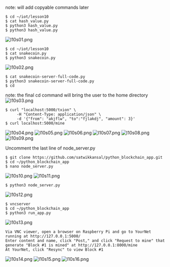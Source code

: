 note: will add copyable commands later
```
$ cd ~/iot/lesson10
$ cat hash_value.py
$ python3 hash_value.py
$ python3 hash_value.py
```
![l10s01.png](images/l10s01.png)

```
$ cd ~/iot/lesson10
$ cat snakecoin.py
$ python3 snakecoin.py
```
![l10s02.png](images/l10s02.png)

```
$ cat snakecoin-server-full-code.py
$ python3 snakecoin-server-full-code.py
$ cd
```
note: the final cd command will bring the user to the home directory
![l10s03.png](images/l10s03.png)

```
$ curl "localhost:5000/txion" \
     -H "Content-Type: application/json" \
     -d '{"from": "akjflw", "to":"fjlakdj", "amount": 3}'
$ curl localhost:5000/mine
```
![l10s04.png](images/l10s04.png)
![l10s05.png](images/l10s05.png)
![l10s06.png](images/l10s06.png)
![l10s07.png](images/l10s07.png)
![l10s08.png](images/l10s08.png)
![l10s09.png](images/l10s09.png)

Uncomment the last line of node_server.py
```
$ git clone https://github.com/satwikkansal/python_blockchain_app.git
$ cd ~/python_blockchain_app
$ nano node_server.py
```
![l10s10.png](images/l10s10.png)
![l10s11.png](images/l10s11.png)
```
$ python3 node_server.py
```
![l10s12.png](images/l10s12.png)

```
$ vncserver
$ cd ~/python_blockchain_app
$ python3 run_app.py
```
![l10s13.png](images/l10s13.png)

```
Via VNC viewer, open a browser on Raspberry Pi and go to YourNet running at http://127.0.0.1:5000/
Enter content and name, click "Post," and click "Request to mine" that generate "Block #1 is mined" at http://127.0.0.1:8000/mine
At YourNet, click "Resync" to view Block #1
```
![l10s14.png](images/l10s14.png)
![l10s15.png](images/l10s15.png)
![l10s16.png](images/l10s16.png)

